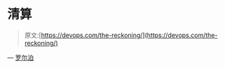 # 清算

> 原文:[https://devops.com/the-reckoning/](https://devops.com/the-reckoning/)

— [罗尔泊](https://devops.com/author/breselman/)